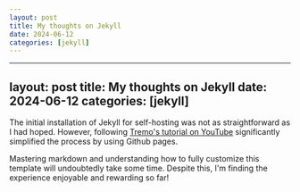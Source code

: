 ```yaml
---
layout: post
title: My thoughts on Jekyll
date: 2024-06-12
categories: [jekyll]
---
```


---
layout: post
title: My thoughts on Jekyll
date: 2024-06-12
categories: [jekyll]
---

The initial installation of Jekyll for self-hosting was not as straightforward as I had hoped. However, following [Tremo's tutorial on YouTube](https://www.youtube.com/watch?v=m1RYsmOMPLs&t=333s) significantly simplified the process by using Github pages.

Mastering markdown and understanding how to fully customize this template will undoubtedly take some time. Despite this, I'm finding the experience enjoyable and rewarding so far!